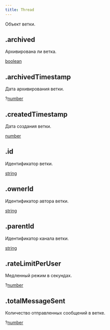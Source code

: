 ```yaml
---
title: Thread
---
```


Объект ветки.

## .archived

Архивирована ли ветка.

[boolean](https://developer.mozilla.org/ru/docs/Web/JavaScript/Reference/Global_Objects/Boolean)

## .archivedTimestamp

Дата архивирования ветки.

?[number](https://developer.mozilla.org/ru/docs/Web/JavaScript/Reference/Global_Objects/Number)

## .createdTimestamp

Дата создания ветки.

[number](https://developer.mozilla.org/ru/docs/Web/JavaScript/Reference/Global_Objects/Number)

## .id

Идентификатор ветки.

[string](https://developer.mozilla.org/ru/docs/Web/JavaScript/Reference/Global_Objects/String)

## .ownerId

Идентификатор автора ветки.

[string](https://developer.mozilla.org/ru/docs/Web/JavaScript/Reference/Global_Objects/String)

## .parentId

Идентификатор канала ветки.

[string](https://developer.mozilla.org/ru/docs/Web/JavaScript/Reference/Global_Objects/String)

## .rateLimitPerUser

Медленный режим в секундах.

?[number](https://developer.mozilla.org/ru/docs/Web/JavaScript/Reference/Global_Objects/Number)

## .totalMessageSent

Количество отправленных сообщений в ветке.

?[number](https://developer.mozilla.org/ru/docs/Web/JavaScript/Reference/Global_Objects/Number)
